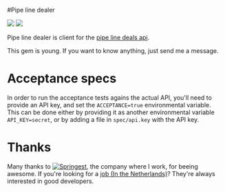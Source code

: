 #Pipe line dealer

[<img src="https://secure.travis-ci.org/moretea/pipe_line_dealer.png?travis"/>](http://travis-ci.org/moretea/pipe_line_dealer) [<img src="https://gemnasium.com/moretea/pipe_line_dealer.png?travis"/>](https://gemnasium.com/moretea/pipe_line_dealer)

Pipe line dealer is client for the [pipe line deals api](http://www.pipelinedeals.com/developers/api).

This gem is young. If you want to know anything, just send me a message.

# Acceptance specs
In order to run the acceptance tests agains the actual API, you'll need to provide an API key,
and set the ```ACCEPTANCE=true``` environmental variable.
This can be done either by providing it as another environmental variable ```API_KEY=secret```,
or by adding a file in ```spec/api.key```  with the API key.

# Thanks
Many thanks to [<img src="http://static-1.cdnhub.nl/images/logo-springest.jpg" alt="Springest">](http://springest.com/), the company where I work, for beeing awesome.
If you're looking for a [job (In the Netherlands)](http://www.springest.nl/weblog/vacature-ruby-on-rails-developer-in-amsterdam)? They're always interested in good developers.
